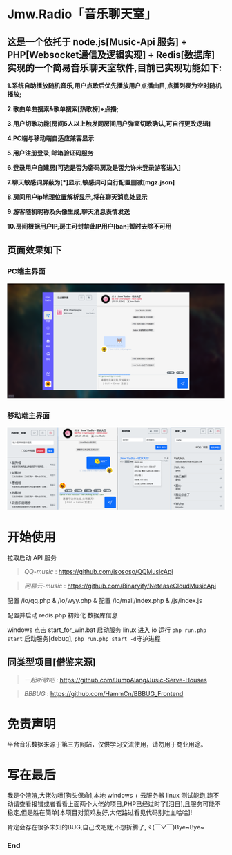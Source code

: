 

# **Jmw.Radio「音乐聊天室」**


## 这是一个依托于 node.js[Music-Api 服务] + PHP[Websocket通信及逻辑实现] + Redis[数据库] 实现的一个简易音乐聊天室软件,目前已实现功能如下:

**1.系统自助播放随机音乐,用户点歌后优先播放用户点播曲目,点播列表为空时随机播放;**

**2.歌曲单曲搜索&歌单搜索[热歌榜]+点播;**

**3.用户切歌功能[房间5人以上触发同房间用户弹窗切歌确认,可自行更改逻辑]**

**4.PC端与移动端自适应兼容显示**

**5.用户注册登录,邮箱验证码服务**

**6.登录用户自建房[可选是否为密码房及是否允许未登录游客进入]**

**7.聊天敏感词屏蔽为[*]显示,敏感词可自行配置删减[mgz.json]**

**8.房间用户ip地理位置解析显示,将在聊天消息处显示**

**9.游客随机昵称及头像生成,聊天消息表情发送**

**10.~~房间根据用户IP,房主可封禁此IP用户[ban]暂时去除不可用~~**


## 页面效果如下
### PC端主界面
[![PC端主界面](pc.png "PC端主界面")](pc.png "PC端主界面")

### 移动端主界面
[![移动端主界面](mb.png "移动端主界面")](mb.png "移动端主界面")

# 开始使用
拉取启动 API 服务

> *QQ-music* : https://github.com/jsososo/QQMusicApi

> *网易云-music* : https://github.com/Binaryify/NeteaseCloudMusicApi

配置 /io/qq.php & /io/wyy.php & 配置 /io/mail/index.php & /js/index.js

配置并启动 redis.php 初始化 数据库信息

windows 点击 start_for_win.bat 启动服务
linux 进入 io 运行 `php run.php start` 启动服务[debug], `php run.php start -d`守护进程

## 同类型项目[借鉴来源]
> *一起听歌吧* : https://github.com/JumpAlang/Jusic-Serve-Houses

> *BBBUG* : https://github.com/HammCn/BBBUG_Frontend

# 免责声明
平台音乐数据来源于第三方网站，仅供学习交流使用，请勿用于商业用途。

# 写在最后
我是个渣渣,大佬勿喷[狗头保命],本地 windows + 云服务器 linux 测试能跑,跑不动请查看报错或者看看上面两个大佬的项目,PHP已经过时了[泪目],且服务可能不稳定,但是胜在简单[本项目对菜鸡友好,大佬路过看见代码别吐血哈哈]!

肯定会存在很多未知的BUG,自己改吧就,不想折腾了,ヾ(￣▽￣)Bye~Bye~

### End
			

